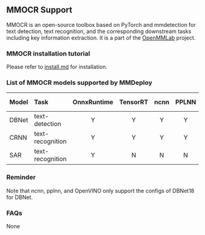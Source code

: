 ## MMOCR Support

MMOCR is an open-source toolbox based on PyTorch and mmdetection for text detection, text recognition, and the corresponding downstream tasks including key information extraction. It is a part of the [OpenMMLab](https://openmmlab.com/) project.

### MMOCR installation tutorial

Please refer to [install.md](https://mmocr.readthedocs.io/en/latest/install.html) for installation.

### List of MMOCR models supported by MMDeploy

| Model | Task             | OnnxRuntime | TensorRT | ncnn  | PPLNN | OpenVINO |                                  Model config                                  |
| :---- | :--------------- | :---------: | :------: | :---: | :---: | :------: | :----------------------------------------------------------------------------: |
| DBNet | text-detection   |      Y      |    Y     |   Y   |   Y   |    Y     | [config](https://github.com/open-mmlab/mmocr/tree/main/configs/textdet/dbnet)  |
| CRNN  | text-recognition |      Y      |    Y     |   Y   |   Y   |    N     | [config](https://github.com/open-mmlab/mmocr/tree/main/configs/textrecog/crnn) |
| SAR   | text-recognition |      Y      |    N     |   N   |   N   |    N     | [config](https://github.com/open-mmlab/mmocr/tree/main/configs/textrecog/sar)  |


### Reminder

Note that ncnn, pplnn, and OpenVINO only support the configs of DBNet18 for DBNet.

### FAQs

None
